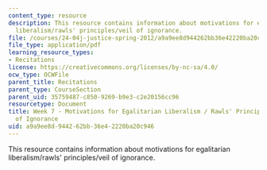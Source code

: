 ```yaml
---
content_type: resource
description: This resource contains information about motivations for egalitarian
  liberalism/rawls' principles/veil of ignorance.
file: /courses/24-04j-justice-spring-2012/a9a9ee8d944262bb36e42220ba20c946_MIT24_04JS12_Week7.pdf
file_type: application/pdf
learning_resource_types:
- Recitations
license: https://creativecommons.org/licenses/by-nc-sa/4.0/
ocw_type: OCWFile
parent_title: Recitations
parent_type: CourseSection
parent_uid: 35759487-c850-9269-b9e3-c2e20156cc96
resourcetype: Document
title: Week 7 - Motivations for Egalitarian Liberalism / Rawls' Principles / Veil
  of Ignorance
uid: a9a9ee8d-9442-62bb-36e4-2220ba20c946
---
```

This resource contains information about motivations for egalitarian liberalism/rawls' principles/veil of ignorance.